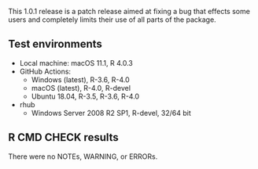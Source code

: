 This 1.0.1 release is a patch release aimed at fixing a bug that effects some users and completely limits their use of all parts of the package.

## Test environments

- Local machine: macOS 11.1, R 4.0.3
- GitHub Actions:
  - Windows (latest), R-3.6, R-4.0
  - macOS (latest), R-4.0, R-devel
  - Ubuntu 18.04, R-3.5, R-3.6, R-4.0
- rhub
  - Windows Server 2008 R2 SP1, R-devel, 32/64 bit

## R CMD CHECK results

There were no NOTEs, WARNING, or ERRORs.